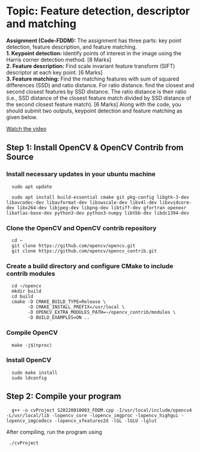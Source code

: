 # Topic: Feature detection, descriptor and matching

<b>Assignment (Code-FDDM):</b>
The assignment has three parts: key point detection, feature description, and feature matching.\
<b>1. Keypoint detection:</b> Identify points of interest in the image using the Harris corner
detection method. [8 Marks]\
<b>2. Feature description:</b> Find scale invariant feature transform (SIFT) descriptor at each key
point. [6 Marks]\
<b>3. Feature matching:</b> Find the matching features with sum of squared differences (SSD) and
ratio distance. For ratio distance. find the closest and second closest features by SSD
distance. The ratio distance is their ratio (i.e., SSD distance of the closest feature match
divided by SSD distance of the second closest feature match). [6 Marks]
Along with the code, you should submit two outputs, keypoint detection and feature matching as
given below.

[Watch the video](https://www.youtube.com/watch?v=IvepC4wtGQs)

## Step 1: Install OpenCV & OpenCV Contrib from Source
### Install necessary updates in your ubuntu machine

      sudo apt update
      
      sudo apt install build-essential cmake git pkg-config libgtk-3-dev libavcodec-dev libavformat-dev libswscale-dev libv4l-dev libxvidcore-dev libx264-dev libjpeg-dev libpng-dev libtiff-dev gfortran openexr libatlas-base-dev python3-dev python3-numpy libtbb-dev libdc1394-dev

### Clone the OpenCV and OpenCV contrib repository

      cd ~
      git clone https://github.com/opencv/opencv.git
      git clone https://github.com/opencv/opencv_contrib.git

### Create a build directory and configure CMake to include contrib modules
      cd ~/opencv
      mkdir build
      cd build
      cmake -D CMAKE_BUILD_TYPE=Release \
            -D CMAKE_INSTALL_PREFIX=/usr/local \
            -D OPENCV_EXTRA_MODULES_PATH=~/opencv_contrib/modules \
            -D BUILD_EXAMPLES=ON ..

### Compile OpenCV
      make -j$(nproc)   

### Install OpenCV
      sudo make install
      sudo ldconfig

## Step 2: Compile your program
      g++ -o cvProject S20220010003_FDDM.cpp -I/usr/local/include/opencv4 -L/usr/local/lib -lopencv_core -lopencv_imgproc -lopencv_highgui -lopencv_imgcodecs -lopencv_xfeatures2d -lGL -lGLU -lglut

After compiling, run the program using

     ./cvProject
